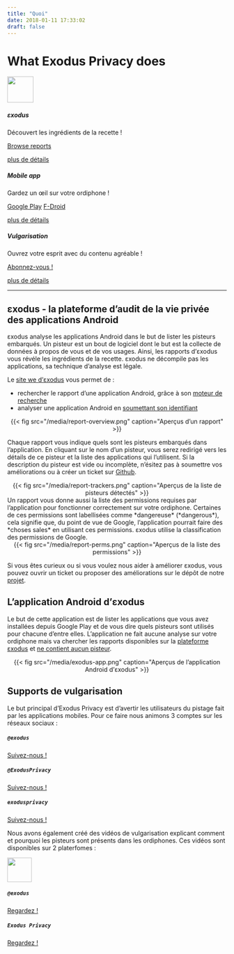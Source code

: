 ```yaml
---
title: "Quoi"
date: 2018-01-11 17:33:02
draft: false
---
```

# What Exodus Privacy does

<div class="row">
<div class="col-md-4 text-center">
  <img src="/media/logo.png" width="60px" class="mt-3 ml-auto mr-auto"/>
  <div class="card-body">
    <h5 class="card-title">εxodus</h5>
    <p class="card-text">Découvert les ingrédients de la recette !</p>
    <a href="https://reports.exodus-privacy.eu.org/search/" class="btn btn-primary">Browse reports</a>
    <p class="mt-3"><a href="#exodus">plus de détails</a></p>
  </div>
</div>
<div class="col-md-4 text-center">
  <i class="fab fa-4x fa-android mt-2 ml-auto mr-auto text-primary"></i>
  <div class="card-body">
    <h5 class="card-title">Mobile app</h5>
    <p class="card-text">Gardez un œil sur votre ordiphone !</p>
    <a href="https://play.google.com/store/apps/détails?id=org.eu.exodus_privacy.exodusprivacy" class="btn btn-primary">Google Play</a>
    <a href="https://f-droid.org/en/packages/org.eu.exodus_privacy.exodusprivacy/" class="btn btn-primary">F-Droid</a>
    <p class="mt-3"><a href="#android-app">plus de détails</a></p>
  </div>
</div>
<div class="col-md-4 text-center">
  <i class="fa fa-4x fa-umbrella-beach mt-2 ml-auto mr-auto text-primary"></i>
  <div class="card-body">
    <h5 class="card-title">Vulgarisation</h5>
    <p class="card-text">Ouvrez votre esprit avec du contenu agréable !</p>
    <a href="https://www.youtube.com/channel/UC2bloZZpnRal5tMVuHk0EFQ" class="btn btn-primary">Abonnez-vous !</a>
    <p class="mt-3"><a href="#videos">plus de détails</a></p>
  </div>
</div>
</div>

<hr>

<a name="exodus"></a>
## εxodus - la plateforme d’audit de la vie privée des applications Android
εxodus analyse les applications Android dans le but de lister les pisteurs embarqués. Un pisteur est un bout de logiciel dont le but est la collecte de données à propos de vous et de vos usages. Ainsi, les rapports d’εxodus vous révéle les ingrédients de la recette. εxodus ne décompile pas les applications, sa technique d’analyse est légale.

Le [site we d’εxodus](http://reports.exodus-privacy.eu.org/) vous permet de :

* rechercher le rapport d’une application Android, grâce à son [moteur de recherche](https://reports.exodus-privacy.eu.org/search/)
* analyser une application Android en [soumettant son identifiant](https://reports.exodus-privacy.eu.org/analysis/submit/)

<center>
{{< fig src="/media/report-overview.png" caption="Aperçus d’un rapport" >}}
</center>

Chaque rapport vous indique quels sont les pisteurs embarqués dans l’application. En cliquant sur le nom d’un pisteur, vous serez redirigé vers les détails de ce pisteur et la liste des applications qui l’utilisent. Si la description du pisteur est vide ou incomplète, n’ésitez pas à soumettre vos améliorations ou à créer un ticket sur [Github](https://github.com/exodus-privacy/).

<center>
{{< fig src="/media/report-trackers.png" caption="Aperçus de la liste de pisteurs détectés" >}}
</center>
Un rapport vous donne aussi la liste des permissions requises par l’application pour fonctionner correctement sur votre ordiphone. Certaines de ces permissions sont labellisées comme *dangereuse* (*dangerous*), cela signifie que, du point de vue de Google, l’application pourrait faire des *choses sales* en utilisant ces permissions. εxodus utilise la classification des permissions de Google.

<center>
{{< fig src="/media/report-perms.png" caption="Aperçus de la liste des permissions" >}}
</center>

Si vous êtes curieux ou si vous voulez nous aider à améliorer εxodus, vous pouvez ouvrir un ticket ou proposer des améliorations sur le dépôt <i class="fab fa-github"></i> de notre <a href="https://github.com/exodus-privacy/"> projet</a>.

<a name="android-app"></a>
## L’application Android d’εxodus
Le but de cette application est de lister les applications que vous avez installées depuis Google Play et de vous dire quels pisteurs sont utilisés pour chacune d’entre elles. L’application ne fait aucune analyse sur votre ordiphone mais va chercher les rapports disponibles sur la [plateforme εxodus](https://reports.exodus-privacy.eu.org) et [ne contient aucun pisteur](https://reports.exodus-privacy.eu.org/reports/search/org.eu.exodus_privacy.exodusprivacy).
<center>
{{< fig src="/media/exodus-app.png" caption="Aperçus de l’application Android d’εxodus" >}}
</center>

<a name="videos"></a>
## Supports de vulgarisation
Le but principal d’Exodus Privacy est d’avertir les utilisateurs du pistage fait par les applications mobiles. Pour ce faire nous animons 3 comptes sur les réseaux sociaux :
<div class="row">
<div class="col-md-4 text-center">
  <i class="fab fa-4x fa-mastodon mt-2 ml-auto mr-auto text-primary"></i>
  <div class="card-body">
    <h5 class="card-title"><code>@exodus</code></h5>
    <a href="https://framapiaf.org/@exodus" class="btn btn-primary">Suivez-nous !</a>
  </div>
</div>
<div class="col-md-4 text-center">
  <i class="fab fa-4x fa-twitter mt-2 ml-auto mr-auto text-primary"></i>
  <div class="card-body">
    <h5 class="card-title"><code>@ExodusPrivacy</code></h5>
    <a href="https://twitter.com/ExodusPrivacy" class="btn btn-primary">Suivez-nous !</a>
  </div>
</div>
<div class="col-md-4 text-center">
  <i class="fab fa-4x fa-facebook-square mt-2 ml-auto mr-auto text-primary"></i>
  <div class="card-body">
    <h5 class="card-title"><code>exodusprivacy</code></h5>
    <a href="https://facebook.com/exodusprivacy" class="btn btn-primary">Suivez-nous !</a>
  </div>
</div>
</div>

Nous avons également créé des vidéos de vulgarisation explicant comment et pourquoi les pisteurs sont présents dans les ordiphones. Ces vidéos sont disponibles sur 2 platerfomes :
<div class="row justify-content-md-center">
    <div class="col-md-4 text-center">
        <img src="/media/peertube.svg" height="56px" class="mt-3 ml-auto mr-auto"/>
        <div class="card-body">
            <h5 class="card-title"><code>@exodus</code></h5>
            <a href="https://peertube.tamanoir.foucry.net/accounts/lovis_ix/videos" class="btn btn-primary">Regardez !</a>
        </div>
    </div>
    <div class="col-md-4 text-center">
        <i class="fab fa-4x fa-youtube-square mt-2 ml-auto mr-auto text-primary"></i>
        <div class="card-body">
            <h5 class="card-title"><code>Exodus Privacy</code></h5>
            <a href="https://www.youtube.com/channel/UC2bloZZpnRal5tMVuHk0EFQ" class="btn btn-primary">Regardez !</a>
        </div>
    </div>
</div>

